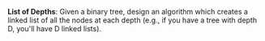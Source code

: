 **List of Depths**:
Given a binary tree, design an algorithm which creates a linked list of all the nodes
at each depth (e.g., if you have a tree with depth D, you'll have D linked lists). 